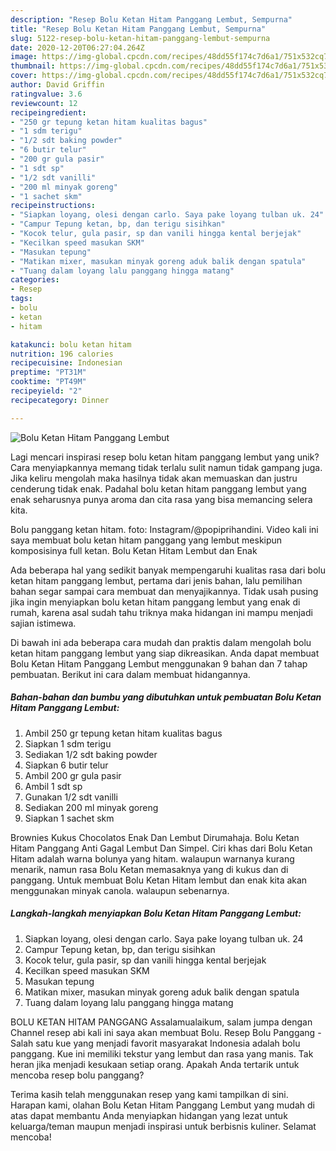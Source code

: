 ```yaml
---
description: "Resep Bolu Ketan Hitam Panggang Lembut, Sempurna"
title: "Resep Bolu Ketan Hitam Panggang Lembut, Sempurna"
slug: 5122-resep-bolu-ketan-hitam-panggang-lembut-sempurna
date: 2020-12-20T06:27:04.264Z
image: https://img-global.cpcdn.com/recipes/48dd55f174c7d6a1/751x532cq70/bolu-ketan-hitam-panggang-lembut-foto-resep-utama.jpg
thumbnail: https://img-global.cpcdn.com/recipes/48dd55f174c7d6a1/751x532cq70/bolu-ketan-hitam-panggang-lembut-foto-resep-utama.jpg
cover: https://img-global.cpcdn.com/recipes/48dd55f174c7d6a1/751x532cq70/bolu-ketan-hitam-panggang-lembut-foto-resep-utama.jpg
author: David Griffin
ratingvalue: 3.6
reviewcount: 12
recipeingredient:
- "250 gr tepung ketan hitam kualitas bagus"
- "1 sdm terigu"
- "1/2 sdt baking powder"
- "6 butir telur"
- "200 gr gula pasir"
- "1 sdt sp"
- "1/2 sdt vanilli"
- "200 ml minyak goreng"
- "1 sachet skm"
recipeinstructions:
- "Siapkan loyang, olesi dengan carlo. Saya pake loyang tulban uk. 24"
- "Campur Tepung ketan, bp, dan terigu sisihkan"
- "Kocok telur, gula pasir, sp dan vanili hingga kental berjejak"
- "Kecilkan speed masukan SKM"
- "Masukan tepung"
- "Matikan mixer, masukan minyak goreng aduk balik dengan spatula"
- "Tuang dalam loyang lalu panggang hingga matang"
categories:
- Resep
tags:
- bolu
- ketan
- hitam

katakunci: bolu ketan hitam 
nutrition: 196 calories
recipecuisine: Indonesian
preptime: "PT31M"
cooktime: "PT49M"
recipeyield: "2"
recipecategory: Dinner

---
```



![Bolu Ketan Hitam Panggang Lembut](https://img-global.cpcdn.com/recipes/48dd55f174c7d6a1/751x532cq70/bolu-ketan-hitam-panggang-lembut-foto-resep-utama.jpg)

Lagi mencari inspirasi resep bolu ketan hitam panggang lembut yang unik? Cara menyiapkannya memang tidak terlalu sulit namun tidak gampang juga. Jika keliru mengolah maka hasilnya tidak akan memuaskan dan justru cenderung tidak enak. Padahal bolu ketan hitam panggang lembut yang enak seharusnya punya aroma dan cita rasa yang bisa memancing selera kita.

Bolu panggang ketan hitam. foto: Instagram/@popiprihandini. Video kali ini saya membuat bolu ketan hitam panggang yang lembut meskipun komposisinya full ketan. Bolu Ketan Hitam Lembut dan Enak

Ada beberapa hal yang sedikit banyak mempengaruhi kualitas rasa dari bolu ketan hitam panggang lembut, pertama dari jenis bahan, lalu pemilihan bahan segar sampai cara membuat dan menyajikannya. Tidak usah pusing jika ingin menyiapkan bolu ketan hitam panggang lembut yang enak di rumah, karena asal sudah tahu triknya maka hidangan ini mampu menjadi sajian istimewa.


Di bawah ini ada beberapa cara mudah dan praktis dalam mengolah bolu ketan hitam panggang lembut yang siap dikreasikan. Anda dapat membuat Bolu Ketan Hitam Panggang Lembut menggunakan 9 bahan dan 7 tahap pembuatan. Berikut ini cara dalam membuat hidangannya.

<!--inarticleads1-->

##### Bahan-bahan dan bumbu yang dibutuhkan untuk pembuatan Bolu Ketan Hitam Panggang Lembut:

1. Ambil 250 gr tepung ketan hitam kualitas bagus
1. Siapkan 1 sdm terigu
1. Sediakan 1/2 sdt baking powder
1. Siapkan 6 butir telur
1. Ambil 200 gr gula pasir
1. Ambil 1 sdt sp
1. Gunakan 1/2 sdt vanilli
1. Sediakan 200 ml minyak goreng
1. Siapkan 1 sachet skm


Brownies Kukus Chocolatos Enak Dan Lembut Dirumahaja. Bolu Ketan Hitam Panggang Anti Gagal Lembut Dan Simpel. Ciri khas dari Bolu Ketan Hitam adalah warna bolunya yang hitam. walaupun warnanya kurang menarik, namun rasa Bolu Ketan memasaknya yang di kukus dan di panggang. Untuk membuat Bolu Ketan Hitam lembut dan enak kita akan menggunakan minyak canola. walaupun sebenarnya. 

<!--inarticleads2-->

##### Langkah-langkah menyiapkan Bolu Ketan Hitam Panggang Lembut:

1. Siapkan loyang, olesi dengan carlo. Saya pake loyang tulban uk. 24
1. Campur Tepung ketan, bp, dan terigu sisihkan
1. Kocok telur, gula pasir, sp dan vanili hingga kental berjejak
1. Kecilkan speed masukan SKM
1. Masukan tepung
1. Matikan mixer, masukan minyak goreng aduk balik dengan spatula
1. Tuang dalam loyang lalu panggang hingga matang


BOLU KETAN HITAM PANGGANG Assalamualaikum, salam jumpa dengan Channel resep abi kali ini saya akan membuat Bolu. Resep Bolu Panggang - Salah satu kue yang menjadi favorit masyarakat Indonesia adalah bolu panggang. Kue ini memiliki tekstur yang lembut dan rasa yang manis. Tak heran jika menjadi kesukaan setiap orang. Apakah Anda tertarik untuk mencoba resep bolu panggang? 

Terima kasih telah menggunakan resep yang kami tampilkan di sini. Harapan kami, olahan Bolu Ketan Hitam Panggang Lembut yang mudah di atas dapat membantu Anda menyiapkan hidangan yang lezat untuk keluarga/teman maupun menjadi inspirasi untuk berbisnis kuliner. Selamat mencoba!
